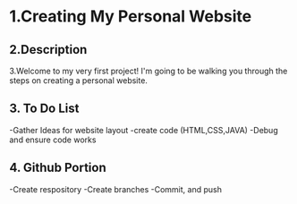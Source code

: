 # 1.Creating My Personal Website


## 2.Description
3.Welcome to my very first project! I'm going to be walking you through the steps on creating a personal website. 

## 3. To Do List 
-Gather Ideas for website layout
-create code (HTML,CSS,JAVA)
-Debug and ensure code works

## 4. Github Portion
-Create respository
-Create branches
-Commit, and push 